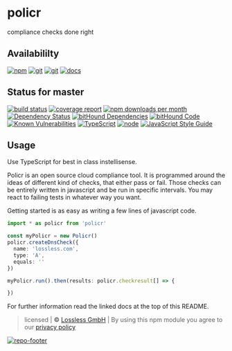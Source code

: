 # policr
compliance checks done right

## Availabililty
[![npm](https://policr.gitlab.io/assets/repo-button-npm.svg)](https://www.npmjs.com/package/policr)
[![git](https://policr.gitlab.io/assets/repo-button-git.svg)](https://GitLab.com/policr/policr)
[![git](https://policr.gitlab.io/assets/repo-button-mirror.svg)](https://github.com/policr/policr)
[![docs](https://policr.gitlab.io/assets/repo-button-docs.svg)](https://policr.gitlab.io/policr/)

## Status for master
[![build status](https://GitLab.com/policr/policr/badges/master/build.svg)](https://GitLab.com/policr/policr/commits/master)
[![coverage report](https://GitLab.com/policr/policr/badges/master/coverage.svg)](https://GitLab.com/policr/policr/commits/master)
[![npm downloads per month](https://img.shields.io/npm/dm/policr.svg)](https://www.npmjs.com/package/policr)
[![Dependency Status](https://david-dm.org/policr-compliance/policr.svg)](https://david-dm.org/policr-compliance/policr)
[![bitHound Dependencies](https://www.bithound.io/github/policr-compliance/policr/badges/dependencies.svg)](https://www.bithound.io/github/policr-compliance/policr/master/dependencies/npm)
[![bitHound Code](https://www.bithound.io/github/policr-compliance/policr/badges/code.svg)](https://www.bithound.io/github/policr-compliance/policr)
[![Known Vulnerabilities](https://snyk.io/test/npm/policr/badge.svg)](https://snyk.io/test/npm/policr)
[![TypeScript](https://img.shields.io/badge/TypeScript-2.x-blue.svg)](https://nodejs.org/dist/latest-v6.x/docs/api/)
[![node](https://img.shields.io/badge/node->=%206.x.x-blue.svg)](https://nodejs.org/dist/latest-v6.x/docs/api/)
[![JavaScript Style Guide](https://img.shields.io/badge/code%20style-standard-brightgreen.svg)](http://standardjs.com/)

## Usage
Use TypeScript for best in class instellisense.

Policr is an open source cloud compliance tool. It is programmed around the ideas of different kind of checks, that either pass or fail. Those checks can be entirely written in javascript and be run in specific intervals. You may react to failing tests in whatever way you want.

Getting started is as easy as writing a few lines of javascript code.

```typescript
import * as policr from 'policr'

const myPolicr = new Policr()
policr.createDnsCheck({
  name: 'lossless.com',
  type: 'A',
  equals: ''
})

myPolicr.run().then(results: policr.checkresult[] => {

})

```

For further information read the linked docs at the top of this README.

>  licensed | **&copy;** [Lossless GmbH](https://lossless.gmbh)
| By using this npm module you agree to our [privacy policy](https://lossless.gmbH/privacy.html)

[![repo-footer](https://policr.gitlab.io/assets/repo-footer.svg)](https://lossless.com)
